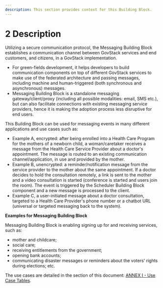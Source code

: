 ```yaml
---
description: This section provides context for this Building Block.
---
```


# 2 Description

Utilizing a secure communication protocol, the Messaging Building Block establishes a communication channel between GovStack services and end customers, and citizens, in a GovStack implementation.

* For green-fields development, it helps developers to build communication components on top of different GovStack services to make use of the federated architecture and passing messages, including machine and human-triggered (both synchronous and asynchronous) messages.
* Messaging Building Block is a standalone messaging gateway/client/proxy (including all possible modalities: email, SMS etc.), but can also facilitate connections with existing messaging service providers, hence it is making the adoption process less disruptive for end users.

This Building Block can be used for messaging events in many different applications and use cases such as:

* Example A, encrypted: after being enrolled into a Health Care Program for the mothers of a newborn child, a woman/caretaker receives a message from the Health Care Service Provider about a doctor's appointment. The message is routed to an existing communication channel/application, in use and provided by the mother.
* Example B, unencrypted: a reminder/notification message from the service provider to the mother about the same appointment. If a doctor decides to hold the consultation remotely, a link is sent to the mother and a video consultation is started (conference is started and users join the room). The event is triggered by the Scheduler Building Block component and a new message is processed to the client.
* Example C, a user-initiated message about a doctor consultation, targeted to a Health Care Provider's phone number or a chatbot URL (universal or targeted messaging back to the system).



**Examples for Messaging Building Block**

Messaging Building Block is enabling signing up for and receiving services, such as:

* mother and childcare;
* social care;
* receiving entitlements from the government;
* opening bank accounts;
* communicating disaster messages or reminders about the voters' rights during elections; etc.

The use cases are detailed in the section of this document: [ANNEX I - Use Case Tables](10-other-resources.md#annex-i-use-case-tables-and-component-diagrams).
